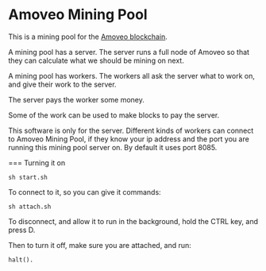 Amoveo Mining Pool
===========

This is a mining pool for the [Amoveo blockchain](https://github.com/zack-bitcoin/amoveo).

A mining pool has a server. The server runs a full node of Amoveo so that they can calculate what we should be mining on next.

A mining pool has workers. The workers all ask the server what to work on, and give their work to the server.

The server pays the worker some money.

Some of the work can be used to make blocks to pay the server.

This software is only for the server. Different kinds of workers can connect to Amoveo Mining Pool, if they know your ip address and the port you are running this mining pool server on. By default it uses port 8085.


=== Turning it on

```
sh start.sh
```

To connect to it, so you can give it commands:
```
sh attach.sh
```

To disconnect, and allow it to run in the background, hold the CTRL key, and press D.

Then to turn it off, make sure you are attached, and run:

```
halt().
```
